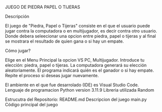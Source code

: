 JUEGO DE PIEDRA PAPEL O TIJERAS

Descripción

El juego de "Piedra, Papel o Tijeras" consiste en el que el usuario puede jugar contra la computadora o en multijugador, es decir contra otro usuario. Donde debera seleecionar una opcion entre piedra, papel o tijeras y al final se mostrara el resultado de quien gana o si hay un empate.

Cómo jugar?

Elige en el Menu Principal la opcion VS PC, Multijugador.
Introduce tu elección: piedra, papel o tijeras.
La computadora generará su elección aleatoriamente.
El programa indicará quién es el ganador o si hay empate.
Repite el proceso si deseas jugar nuevamente.

El ambiente en el que fue desarrolado (IDE) es Visual Studio Code.
Lenguaje de programacion Python version 3.11.9
Libreria utilizada Random

Estrucutra del Repositorio:
README.md         Descripcion del juego
main.py          Código principal del juego
